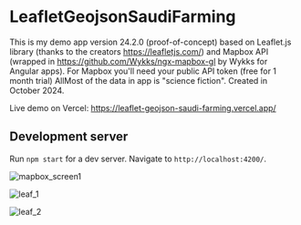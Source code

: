 # LeafletGeojsonSaudiFarming

This is my demo app version 24.2.0 (proof-of-concept) based on Leaflet.js library (thanks to the creators https://leafletjs.com/) and Mapbox API (wrapped in https://github.com/Wykks/ngx-mapbox-gl by Wykks for Angular apps). For Mapbox you'll need your public API token (free for 1 month trial)
AllMost of the data in app is "science fiction". Created in October 2024.

Live demo on Vercel: https://leaflet-geojson-saudi-farming.vercel.app/ 

## Development server

Run `npm start` for a dev server. Navigate to `http://localhost:4200/`.

![mapbox_screen1](https://github.com/user-attachments/assets/2acf16b6-7c05-40ad-85c6-c9053e63d0e3)


![leaf_1](https://github.com/user-attachments/assets/b41b14eb-ac49-4dfc-9558-d65b6b2972b5)

![leaf_2](https://github.com/user-attachments/assets/55a3ab98-67fe-402f-be6a-e2335481d64b)






